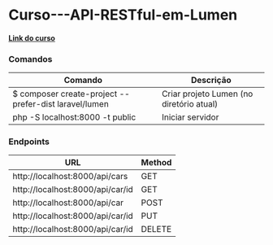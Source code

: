 # Curso---API-RESTful-em-Lumen

#### [Link do curso](https://www.youtube.com/watch?v=8YClxJFJc20&list=PLY2lGxn1rrtEgqgsYvJCkTpUG6KNEI19x)


### Comandos
| Comando  | Descrição |
| ------------- | ------------- |
| $ composer create-project --prefer-dist laravel/lumen <nome-do-projeto> | Criar projeto Lumen (no diretório atual)  |
| php -S localhost:8000 -t public  | Iniciar servidor  |


### Endpoints
| URL  | Method |
| ------------- | ------------- |
| http://localhost:8000/api/cars  | GET  |
| http://localhost:8000/api/car/id  | GET  |
| http://localhost:8000/api/car  | POST  |
| http://localhost:8000/api/car/id  | PUT  |
| http://localhost:8000/api/car/id  | DELETE  |
